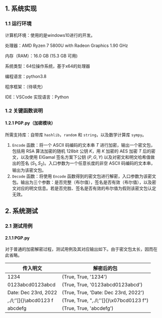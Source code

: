 ## 1. 系统实现

### 1.1 运行环境

计算机环境：使用的是windows10进行的开发。 

处理器：AMD Ryzen 7 5800U with Radeon Graphics 1.90 GHz

内存（RAM）：16.0 GB (15.3 GB 可用)

 系统类型：64位操作系统，基于x64的处理器

编程语言：python3.8

程序框架：（待填充）

IDE：VSCode 实现语言：Python


### 1.2 关键函数说明

#### 1.2.1 PGP.py（加密模块）

所需支持库：自带库 ```hashlib```，```random``` 和 ```string```，以及数学计算库 ```sympy```。

1. ```Encode``` 函数：将一个 ASCII 码编码的文本串 $T$ 进行加密，输出一个密文包，包括用 RSA 算法加密的随机 128bit 公钥 $K$，用 $K$ 加密的 AES 加密 $T$ 后的密文，以及使用 ElGamal 签名方案下公钥 $(P,G,Y)$ 以及对密文和明文哈希值做出的签名 $(S_1,S_2)$。入口参数为一个任意长度的非空 ASCII 码编码的文本串，输出为该密文包。
2. ```Decode``` 函数：将使用 ```Encode``` 函数得到的密文包进行解密，入口参数为该密文包。输出为三个参数：是否完整（布尔值），签名是否有效（布尔值），以及密文对应的明文信息。若是否完胜、签名是否有效的布尔值为假则该密文包认定无效。



## 2. 系统测试

### 2.1 测试用例

#### 2.1.1 PGP.py

对于普通的加密解密过程，测试用例及其对应输出如下。由于密文包太长，因而在此省略。

| 传入明文               | 解密后的包                               |
| ---------------------- | ---------------------------------------- |
| 1234                   | (True, True, '1234')                     |
| 0123abcd0123abcd       | (True, True, '0123abcd0123abcd')         |
| Date: Dec 23rd, 2022   | (True, True, 'Date: Dec 23rd, 2022')     |
| ,./l;‘’[]{}\abcd0123 f | (True, True, ",./l;''[]{}\x07bcd0123 f") |
| abcdefg                | (True, True, 'abcdefg')                  |
